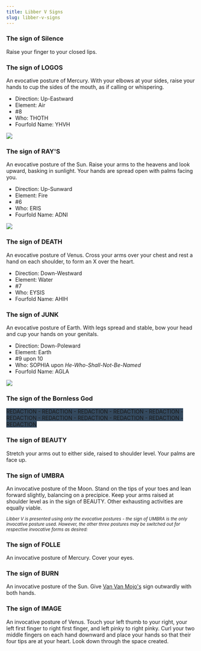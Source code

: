 ```yaml
---
title: Libber V Signs
slug: libber-v-signs
---
```


### The sign of Silence
Raise your finger to your closed lips.

### The sign of LOGOS
An evocative posture of Mercury. With your elbows at your sides, raise your hands to cup the sides of the mouth, as if calling or whispering.

* Direction: Up-Eastward
* Element: Air
* #8
* Who: THOTH
* Fourfold Name: YHVH

<img className="right nozoom" src="/image/re.png" style="width: auto">

### The sign of RAY'S
An evocative posture of the Sun. Raise your arms to the heavens and look upward, basking in sunlight. Your hands are spread open with palms facing you.

* Direction: Up-Sunward
* Element: Fire
* #6
* Who: ERIS
* Fourfold Name: ADNI

<img className="w50" src="/image/pan.sm.png">

### The sign of DEATH
An evocative posture of Venus. Cross your arms over your chest and rest a hand on each shoulder, to form an X over the heart.

* Direction: Down-Westward
* Element: Water
* #7
* Who: EYSIS
* Fourfold Name: AHIH



### The sign of JUNK
An evocative posture of Earth. With legs spread and stable, bow your head and cup your hands on your genitals.

* Direction: Down-Poleward
* Element: Earth
* #9 upon 10
* Who: SOPHIA upon *He-Who-Shall-Not-Be-Named*
* Fourfold Name: AGLA

<img src="/image/00101.sm.png">

### The sign of the Bornless God
<span style="background-color: #34495e">REDACTION - REDACTION - REDACTION - REDACTION - REDACTION - REDACTION - REDACTION - REDACTION - REDACTION - REDACTION - REDACTION</span>

### The sign of BEAUTY
Stretch your arms out to either side, raised to shoulder level. Your palms are face up.

### The sign of UMBRA
An invocative posture of the Moon. Stand on the tips of your toes and lean forward slightly, balancing on a precipice. Keep your arms raised at shoulder level as in the sign of BEAUTY. Other exhausting activities are equally viable.

*<small>Libber V is presented using only the evocative postures - the sign of UMBRA is the only invocative posture used. However, the other three postures may be switched out for respective invocative forms as desired:</small>*

### The sign of FOLLE
An invocative posture of Mercury.  Cover your eyes.

### The sign of BURN
An invocative posture of the Sun. Give [Van Van Mojo's](/nom/beati#vanvanmojo) sign outwardly with both hands.

### The sign of IMAGE
An invocative posture of Venus. Touch your left thumb to your right, your left first finger to right first finger, and left pinky to right pinky. Curl your two middle fingers on each hand downward and place your hands so that their four tips are at your heart. Look down through the space created.
